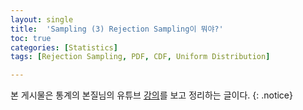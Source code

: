 ```yaml
---
layout: single
title:  'Sampling (3) Rejection Sampling이 뭐야?'
toc: true
categories: [Statistics]
tags: [Rejection Sampling, PDF, CDF, Uniform Distribution]

---
```


본 게시물은 통계의 본질님의 유튜브 [강의](https://www.youtube.com/watch?v=_jG3FQkprgo)를 보고 정리하는 글이다.
{: .notice}
